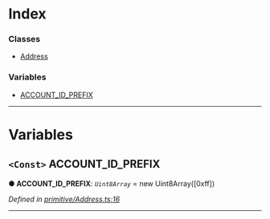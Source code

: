 

# Index

### Classes

* [Address](../classes/_primitive_address_.address.md)

### Variables

* [ACCOUNT_ID_PREFIX](_primitive_address_.md#account_id_prefix)

---

# Variables

<a id="account_id_prefix"></a>

## `<Const>` ACCOUNT_ID_PREFIX

**● ACCOUNT_ID_PREFIX**: *`Uint8Array`* =  new Uint8Array([0xff])

*Defined in [primitive/Address.ts:16](https://github.com/polkadot-js/api/blob/5f43da0/packages/types/src/primitive/Address.ts#L16)*

___

